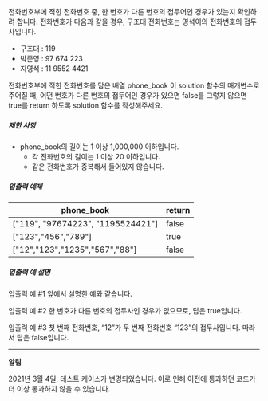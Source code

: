 전화번호부에 적힌 전화번호 중, 한 번호가 다른 번호의 접두어인 경우가 있는지 확인하려 합니다.
전화번호가 다음과 같을 경우, 구조대 전화번호는 영석이의 전화번호의 접두사입니다.

- 구조대 : 119
- 박준영 : 97 674 223
- 지영석 : 11 9552 4421

전화번호부에 적힌 전화번호를 담은 배열 phone_book 이 solution 함수의 매개변수로 주어질 때, 어떤 번호가 다른 번호의 접두어인 경우가 있으면 false를 그렇지 않으면 true를 return 하도록 solution 함수를 작성해주세요.

##### 제한 사항

- phone_book의 길이는 1 이상 1,000,000 이하입니다.
  - 각 전화번호의 길이는 1 이상 20 이하입니다.
  - 같은 전화번호가 중복해서 들어있지 않습니다.

##### 입출력 예제

| phone_book                        | return |
| --------------------------------- | ------ |
| ["119", "97674223", "1195524421"] | false  |
| ["123","456","789"]               | true   |
| ["12","123","1235","567","88"]    | false  |

##### 입출력 예 설명

입출력 예 #1
앞에서 설명한 예와 같습니다.

입출력 예 #2
한 번호가 다른 번호의 접두사인 경우가 없으므로, 답은 true입니다.

입출력 예 #3
첫 번째 전화번호, “12”가 두 번째 전화번호 “123”의 접두사입니다. 따라서 답은 false입니다.

------

**알림**

2021년 3월 4일, 테스트 케이스가 변경되었습니다. 이로 인해 이전에 통과하던 코드가 더 이상 통과하지 않을 수 있습니다.